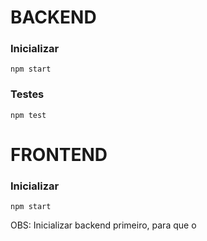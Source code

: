 # BACKEND

### Inicializar

```
npm start
```

### Testes

```
npm test
```

# FRONTEND

### Inicializar

```
npm start
```

OBS: Inicializar backend primeiro, para que o 